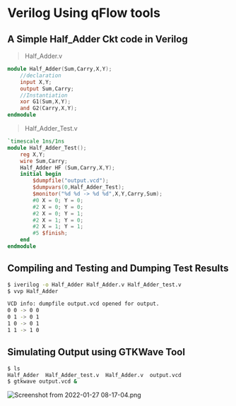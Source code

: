 # Verilog Using qFlow tools

## A Simple Half_Adder Ckt code in Verilog

> Half_Adder.v

```verilog
module Half_Adder(Sum,Carry,X,Y);
    //declaration
    input X,Y;
    output Sum,Carry;
    //Instantiation
    xor G1(Sum,X,Y);
    and G2(Carry,X,Y);
endmodule
```

> Half_Adder_Test.v

```verilog
`timescale 1ns/1ns
module Half_Adder_Test();
    reg X,Y;
    wire Sum,Carry;
    Half_Adder HF (Sum,Carry,X,Y);
    initial begin
        $dumpfile("output.vcd");
        $dumpvars(0,Half_Adder_Test);
        $monitor("%d %d -> %d %d",X,Y,Carry,Sum);
        #0 X = 0; Y = 0;
        #2 X = 0; Y = 0;
        #2 X = 0; Y = 1;
        #2 X = 1; Y = 0;
        #2 X = 1; Y = 1;
        #5 $finish;
    end
endmodule
```

## Compiling and Testing and Dumping Test Results

```bash
$ iverilog -o Half_Adder Half_Adder.v Half_Adder_test.v
$ vvp Half_Adder

VCD info: dumpfile output.vcd opened for output.
0 0 -> 0 0
0 1 -> 0 1
1 0 -> 0 1
1 1 -> 1 0
```

## Simulating Output using GTKWave Tool

```bash
$ ls
Half_Adder  Half_Adder_test.v  Half_Adder.v  output.vcd
$ gtkwave output.vcd &
```

![Screenshot from 2022-01-27 08-17-04.png]("https://raw.githubusercontent.com/sayak2k1maruti/VLSI_Lab/main/screenshots/Screenshot%20from%202022-01-27%2008-17-04.png?token=GHSAT0AAAAAABP5S6VTSCNVLMIAW3WQD3AGYPSZVNA")
